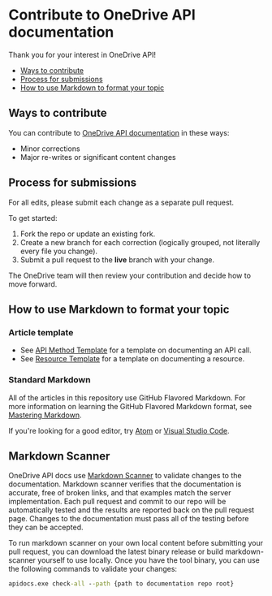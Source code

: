 # Contribute to OneDrive API documentation

Thank you for your interest in OneDrive API!

* [Ways to contribute](#ways-to-contribute)
* [Process for submissions](#process-for-submissions)
* [How to use Markdown to format your topic](#how-to-use-markdown-to-format-your-topic)

## Ways to contribute

You can contribute to [OneDrive API documentation](https://dev.onedrive.com) in these ways:

* Minor corrections
* Major re-writes or significant content changes

## Process for submissions

For all edits, please submit each change as a separate pull request.

To get started:

1. Fork the repo or update an existing fork.
2. Create a new branch for each correction (logically grouped, not literally every file you change).
3. Submit a pull request to the **live** branch with your change.

The OneDrive team will then review your contribution and decide how to move forward.

## How to use Markdown to format your topic

### Article template

* See [API Method Template](templates/api-template.md) for a template on documenting an API call.
* See [Resource Template](templates/resource-template.md) for a template on documenting a resource.

### Standard Markdown

All of the articles in this repository use GitHub Flavored Markdown.
For more information on learning the GitHub Flavored Markdown format, see [Mastering Markdown](https://guides.github.com/features/mastering-markdown/).

If you're looking for a good editor, try [Atom](https://atom.io) or [Visual Studio Code](https://code.visualstudio.com/).

## Markdown Scanner

OneDrive API docs use [Markdown Scanner](https://github.com/onedrive/markdown-scanner) to validate changes to the documentation.
Markdown scanner verifies that the documentation is accurate, free of broken links, and that examples match the server implementation.
Each pull request and commit to our repo will be automatically tested and the results are reported back on the pull request page.
Changes to the documentation must pass all of the testing before they can be accepted.

To run markdown scanner on your own local content before submitting your pull request, you can download the latest binary release or build markdown-scanner yourself to use locally.
Once you have the tool binary, you can use the following commands to validate your changes:

```cmd
apidocs.exe check-all --path {path to documentation repo root}
```


<!-- {
  "type": "#page.annotation",
  "description": "Learn how to contribute back to the OneDrive API documentation.",
  "keywords": "onedrive,api,documentation,contribute,edits,changes,corrections",
  "section": "documentation"
} -->
